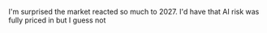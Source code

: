 I'm surprised the market reacted so much to 2027. I'd have that AI risk was fully priced in but I guess not

